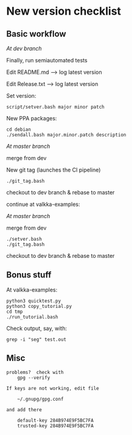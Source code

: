 # New version checklist

## Basic workflow

*At dev branch*

Finally, run semiautomated tests

Edit README.md --> log latest version

Edit Release.txt --> log latest version

Set version:
```
script/setver.bash major minor patch
```

New PPA packages:
```
cd debian
./sendall.bash major.minor.patch description
```

*At master branch*

merge from dev

New git tag (launches the CI pipeline)
```
./git_tag.bash
```

checkout to dev branch & rebase to master

continue at valkka-examples:

*At master branch*

merge from dev

```
./setver.bash
./git_tag.bash
```

checkout to dev branch & rebase to master

## Bonus stuff

At valkka-examples:
```
python3 quicktest.py
python3 copy_tutorial.py
cd tmp
./run_tutorial.bash
```

Check output, say, with:
```
grep -i "seg" test.out
```

## Misc

```
problems?  check with
    gpg --verify

If keys are not working, edit file

    ~/.gnupg/gpg.conf

and add there

    default-key 284B974E9F5BC7FA
    trusted-key 284B974E9F5BC7FA
```
